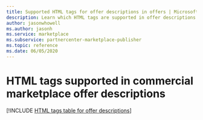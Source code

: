 ```yaml
---
title: Supported HTML tags for offer descriptions in offers | Microsoft commercial marketplace 
description: Learn which HTML tags are supported in offer descriptions in commercial marketplace. 
author: jasonwhowell 
ms.author: jasonh
ms.service: marketplace 
ms.subservice: partnercenter-marketplace-publisher
ms.topic: reference
ms.date: 06/05/2020
---
```


# HTML tags supported in commercial marketplace offer descriptions

[!INCLUDE [HTML tags table for offer descriptions](./partner-center-portal/includes/long-description-3.md)]
